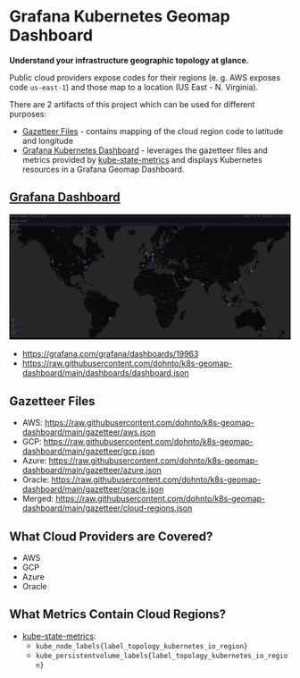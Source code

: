 # Grafana Kubernetes Geomap Dashboard

**Understand your infrastructure geographic topology at glance.**

Public cloud providers expose codes for their regions (e. g. AWS exposes code `us-east-1`) and those map to a location (US East - N. Virginia).

There are 2 artifacts of this project which can be used for different purposes:
 * [Gazetteer Files](#gazetteer-files) - contains mapping of the cloud region code to latitude and longitude
 * [Grafana Kubernetes Dashboard](#grafana-dashboard) - leverages the gazetteer files and metrics provided by [kube-state-metrics](https://github.com/kubernetes/kube-state-metrics) and displays Kubernetes resources in a Grafana Geomap Dashboard.

## [Grafana Dashboard](https://grafana.com/grafana/dashboards/19963)
![Grafana Dashboard](/img/node-dashboard.png)

 * https://grafana.com/grafana/dashboards/19963
 * https://raw.githubusercontent.com/dohnto/k8s-geomap-dashboard/main/dashboards/dashboard.json


## Gazetteer Files

 * AWS: https://raw.githubusercontent.com/dohnto/k8s-geomap-dashboard/main/gazetteer/aws.json
 * GCP: https://raw.githubusercontent.com/dohnto/k8s-geomap-dashboard/main/gazetteer/gcp.json
 * Azure: https://raw.githubusercontent.com/dohnto/k8s-geomap-dashboard/main/gazetteer/azure.json
 * Oracle: https://raw.githubusercontent.com/dohnto/k8s-geomap-dashboard/main/gazetteer/oracle.json
 * Merged: https://raw.githubusercontent.com/dohnto/k8s-geomap-dashboard/main/gazetteer/cloud-regions.json

## What Cloud Providers are Covered?
 * AWS
 * GCP
 * Azure
 * Oracle

## What Metrics Contain Cloud Regions?
 * [kube-state-metrics](https://github.com/kubernetes/kube-state-metrics):
    * `kube_node_labels{label_topology_kubernetes_io_region}`
    * `kube_persistentvolume_labels{label_topology_kubernetes_io_region}`
